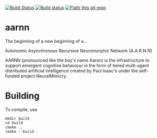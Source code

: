 [![Build Status](https://travis-ci.org/isaacstechnology/aarnn.svg?branch=master)](https://travis-ci.org/isaacstechnology/aarnn)
[![Build status](https://ci.appveyor.com/api/projects/status/g527wo738g43f042/branch/master?svg=true)](https://ci.appveyor.com/project/isaacstechnology/aarnn/branch/master)
[![Flattr this git repo](http://api.flattr.com/button/flattr-badge-large.png)](https://flattr.com/submit/auto?user_id=isaacstechnology&url=https://github.com/isaacstechnology/aarnn&title=AARNN&language=&tags=github&category=software) 
# aarnn

The beginning of a new beginning of a...

Autonomic Asynchronous Recursive Neuromorphic Network (A.A.R.N.N)

AARNN (pronounced like the boy's name Aaron) is the infrastructure to support emergent cognitive behaviour in the form of tiered multi-agent distributed artificial intelligence created by Paul Isaac's under the self-funded project NeuralMimicry.


# Building
To compile, use

    mkdir build
    cd build
    cmake ..
    cmake --build .
    
